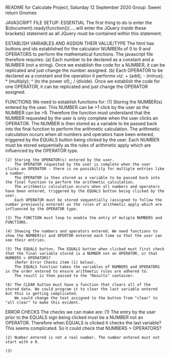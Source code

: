 README for Calculate Project, Saturday 12 September 2020
Group: Sweet return Gnomes

JAVASCRIPT FILE SETUP: ESSENTIAL
The first thing to do is enter the $(document).ready(function(){.....will enter the JQuery inside these brackets} statement as all JQuery must be contained within this statement.


ESTABLISH VARIABLES AND ASSIGN THEIR VALUE/TYPE
The html has buttons and ids established for the calculator NUMBERs of 0 to 9 and OPERATORS to perform the mathematical functions.
The javascript file therefore requires:
    (a) Each number to be declared as a constant and a NUMBER (not a string). Once we establish the code for a NUMBER, it can be replicated and just change the number assigned.
    (b) Each OPERATOR to be declared as a constant and the operation it performs viz:
        + (add);
        - (minus);
        * (multiply);
        ^ (to the power of),;
        / (divide).
        Once we establish the code for one OPERATOR, it can be replicated and just change the OPERATOR assigned.


FUNCTIONS
We need to establish functions for:
    (1) Storing the NUMBER(s) entered by the user. This NUMBER can be >1 click by the user as the NUMBER can be >9. 
        Therefore the function must understand that the NUMBER requested by the user is only complete when the user clicks an OPERATOR.
        The NUMBER is then stored as a variable to be passed back into the final function to perform the arithmetic calculation.
        The arithmetic calculation occurs when all numbers and operators have been entered, triggered by the EQUALS button being clicked by the user.
        Each NUMBER must be stored sequentially as the rules of arithmetic apply which are influenced by the OPERATOR type.
        
    (2) Storing the OPERATOR(s) entered by the user. 
        The OPERATOR requested by the user is complete when the user clicks an OPERATOR - there is no possibility for multiple entries like a number.
        The OPERATOR is then stored as a variable to be passed back into the final function to perform the arithmetic calculation.
        The arithmetic calculation occurs when all numbers and operators have been entered, triggered by the EQUALS button being clicked by the user.
        Each OPERATOR must be stored sequentially (assigned to follow the number previously entered) as the rules of arithmetic apply which are influenced by the OPERATOR type.

    (3) The FUNCTION must loop to enable the entry of muliple NUMBERS and FUNCTIONS.

    (4) Showing the numbers and operators entered. We need functions to show the NUMBER(s) and OPERTOR entered each time so that the user can see their entries.

    (5) The EQUALS button. The EQUALS button when clicked must first check that the final variable stored is a NUMBER not an OPERATOR, or that NUMBERS > OPERATORS?
        (Refer Error Checks item (1) below).
        The EQUALS function takes the variables of NUMBERS and OPERATORS in the order entered to ensure arithmetic rules are adhered to.
        The result is then passed to the "Results" container.

    (6) The CLEAR button must have a function that clears all of the stored data. We could program it to clear the last variable entered but this is getting complicated.
        We could change the text assigned to the button from "clear" to "all clear" to make this evident.



ERROR CHECKS
The checks we can make are:
    (1) The entry by the user prior to the EQUALS sign being clicked must be a NUMBER not an OPERATOR. Therefore when EQUALS is clicked it checks the last variable?
        This seems complicated. So it could check that NUMBERS > OPERATORS?

    (2) Number entered is not a real number. The number entered must not start with a 0.

    (3)


        


